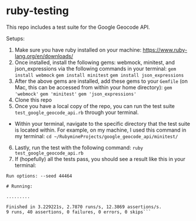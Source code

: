 # ruby-testing
This repo includes a test suite for the Google Geocode API.

Setups:
1. Make sure you have ruby installed on your machine: https://www.ruby-lang.org/en/downloads/
2. Once installed, install the following gems: webmock, minitest, and json_expressions via the following commands in your terminal:
```gem install webmock```
```gem install minitest```
```gem install json_expressions```
3. After the above gems are installed, add these gems to your ```Gemfile``` (on Mac, this can be accessed from within your home directory):
```gem 'webmock'```
```gem 'minitest'```
```gem 'json_expressions'```
4. Clone this repo
5. Once you have a local copy of the repo, you can run the test suite ```test_google_geocode_api.rb``` through your terminal.
 - Within your terminal, navigate to the specific directory that the test suite is located within. For example, on my machine, I used this command in my terminal: ```cd ~/RubymineProjects/google_geocode_api/minitest/```
6. Lastly, run the test with the following command: ```ruby test_google_geocode_api.rb```
7. If (hopefully) all the tests pass, you should see a result like this in your terminal: 
```~/RubymineProjects/google_geocode_api/minitest [master] $ ruby test_google_geocode_api.rb
Run options: --seed 44464

# Running:

.........

Finished in 3.229221s, 2.7870 runs/s, 12.3869 assertions/s.
9 runs, 40 assertions, 0 failures, 0 errors, 0 skips```
